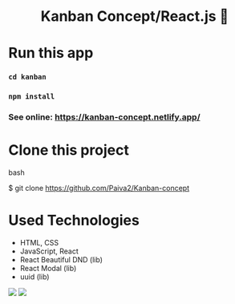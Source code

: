 <h1 align="center">
    Kanban Concept/React.js &#128197;
</h1>

# Run this app

### `cd kanban`
### `npm install`

### See online: https://kanban-concept.netlify.app/

# Clone this project
bash

$ git clone https://github.com/Paiva2/Kanban-concept

# Used Technologies

- HTML, CSS
- JavaScript, React
- React Beautiful DND (lib)
- React Modal (lib)
- uuid (lib)

<img src="./demos/desktopdemo.gif">

<img src="./demos/mobiledemo.gif">
